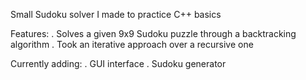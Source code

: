 Small Sudoku solver I made to practice C++ basics

Features:
. Solves a given 9x9 Sudoku puzzle through a backtracking algorithm
. Took an iterative approach over a recursive one
	

Currently adding:
. GUI interface
. Sudoku generator

